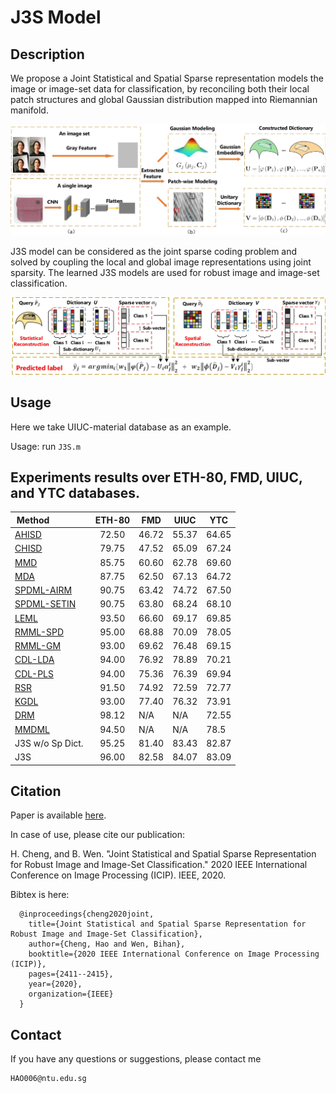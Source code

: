 # J3S Model

## Description

We propose a Joint Statistical and Spatial Sparse representation models the image or image-set data for classification, by reconciling both their local patch structures and global Gaussian distribution mapped into Riemannian manifold.

![image](https://github.com/chengcv/J3S/blob/main/framework.jpg)

J3S model can be considered as the joint sparse coding problem and solved by coupling the local and global image representations using joint sparsity.
The learned J3S models are used for robust image and image-set classification.

![image](https://github.com/chengcv/J3S/blob/main/classification.jpg)

## Usage

Here we take UIUC-material database as an example.

Usage: run `J3S.m`


## Experiments results over ETH-80, FMD, UIUC, and YTC databases.

| Method         &nbsp;&nbsp;&nbsp;&nbsp;&nbsp;&nbsp;&nbsp;&nbsp;&nbsp;&nbsp;&nbsp;&nbsp;&nbsp;&nbsp; | ETH-80  |  FMD  | UIUC | YTC  |
|---------------------|-----------|-----------|-----------|-----------|
| [AHISD](https://hal.archives-ouvertes.fr/hal-00564979/file/Cevikalp-cvpr10.pdf) &nbsp;&nbsp;&nbsp;&nbsp;&nbsp;&nbsp;&nbsp;&nbsp;&nbsp;&nbsp;&nbsp;&nbsp;&nbsp;&nbsp;&nbsp;&nbsp; | &nbsp;&nbsp;72.50&nbsp;&nbsp;     | 46.72 | 55.37 | 64.65 |
| [CHISD](https://hal.archives-ouvertes.fr/hal-00564979/file/Cevikalp-cvpr10.pdf) &nbsp;&nbsp;&nbsp;&nbsp;&nbsp;&nbsp;&nbsp;&nbsp;&nbsp;&nbsp;&nbsp;&nbsp;&nbsp;&nbsp;&nbsp;&nbsp; | &nbsp;&nbsp;79.75&nbsp;&nbsp;  | 47.52 | 65.09 | 67.24 |
| [MMD](https://vipl.ict.ac.cn/homepage/rpwang/publications/Manifold-Manifold%20Distance%20with%20Application%20to%20Face%20Recognition%20based%20on%20Image%20Set_CVPR2008.pdf) &nbsp;&nbsp;&nbsp;&nbsp;&nbsp;&nbsp;&nbsp;&nbsp;&nbsp;&nbsp;&nbsp;&nbsp;&nbsp;&nbsp;&nbsp;&nbsp;&nbsp;&nbsp;&nbsp;| &nbsp;&nbsp;85.75&nbsp;&nbsp;  | 60.60 | 62.78 | 69.60 |
| [MDA](http://www.jdl.ac.cn/doc/2009/Manifold%20Discriminant%20Analysis.pdf) &nbsp;&nbsp;&nbsp;&nbsp;&nbsp;&nbsp;&nbsp;&nbsp;&nbsp;&nbsp;&nbsp;&nbsp;&nbsp;&nbsp;&nbsp;&nbsp;&nbsp;&nbsp;&nbsp;&nbsp;| &nbsp;&nbsp;87.75&nbsp;&nbsp;  | 62.50 | 67.13 | 64.72 |
| [SPDML-AIRM](https://link.springer.com/content/pdf/10.1007/978-3-319-10605-2_2.pdf) &nbsp;&nbsp;&nbsp;&nbsp; | &nbsp;&nbsp;90.75&nbsp;&nbsp;  | 63.42 | 74.72 | 67.50 |
| [SPDML-SETIN](https://link.springer.com/content/pdf/10.1007/978-3-319-10605-2_2.pdf) &nbsp;&nbsp;&nbsp; | &nbsp;&nbsp;90.75&nbsp;&nbsp;  | 63.80 | 68.24 | 68.10 |
| [LEML](http://proceedings.mlr.press/v37/huanga15.pdf) &nbsp;&nbsp;&nbsp;&nbsp;&nbsp;&nbsp;&nbsp;&nbsp;&nbsp;&nbsp;&nbsp;&nbsp;&nbsp;&nbsp;&nbsp;&nbsp;&nbsp;&nbsp; | &nbsp;&nbsp;93.50&nbsp;&nbsp;  | 66.60 | 69.17 | 69.85 |
| [RMML-SPD](https://www.ijcai.org/Proceedings/2018/0449.pdf) &nbsp;&nbsp;&nbsp;&nbsp;&nbsp;&nbsp;&nbsp;&nbsp;| &nbsp;&nbsp;95.00&nbsp;&nbsp;  | 68.88 | 70.09 | 78.05 |
| [RMML-GM](https://www.ijcai.org/Proceedings/2018/0449.pdf) &nbsp;&nbsp;&nbsp;&nbsp;&nbsp;&nbsp;&nbsp;&nbsp;&nbsp;| &nbsp;&nbsp;93.00&nbsp;&nbsp; | 69.62 | 76.48 | 69.15 |
| [CDL-LDA](https://vipl.ict.ac.cn/homepage/rpwang/publications/Covariance%20Discriminative%20Learning_A%20Natural%20and%20Efficient%20Approach%20to_CVPR2012.pdf) &nbsp;&nbsp;&nbsp;&nbsp;&nbsp;&nbsp;&nbsp;&nbsp;&nbsp;&nbsp;&nbsp;&nbsp;| &nbsp;&nbsp;94.00&nbsp;&nbsp;  | 76.92 | 78.89 | 70.21 |
| [CDL-PLS](https://vipl.ict.ac.cn/homepage/rpwang/publications/Covariance%20Discriminative%20Learning_A%20Natural%20and%20Efficient%20Approach%20to_CVPR2012.pdf) &nbsp;&nbsp;&nbsp;&nbsp;&nbsp;&nbsp;&nbsp;&nbsp;&nbsp;&nbsp;&nbsp;&nbsp;&nbsp;| &nbsp;&nbsp;94.00&nbsp;&nbsp;  | 75.36 | 76.39 | 69.94 |
| [RSR](https://link.springer.com/content/pdf/10.1007/978-3-642-33709-3_16.pdf) &nbsp;&nbsp;&nbsp;&nbsp;&nbsp;&nbsp;&nbsp;&nbsp;&nbsp;&nbsp;&nbsp;&nbsp;&nbsp;&nbsp;&nbsp;&nbsp;&nbsp;&nbsp;&nbsp;&nbsp;&nbsp;| &nbsp;&nbsp;91.50&nbsp;&nbsp; | 74.92 | 72.59| 72.77 |
| [KGDL](https://openaccess.thecvf.com/content_iccv_2013/papers/Harandi_Dictionary_Learning_and_2013_ICCV_paper.pdf) &nbsp;&nbsp;&nbsp;&nbsp;&nbsp;&nbsp;&nbsp;&nbsp;&nbsp;&nbsp;&nbsp;&nbsp;&nbsp;&nbsp;&nbsp;&nbsp;&nbsp;&nbsp;| &nbsp;&nbsp;93.00&nbsp;&nbsp;  | 77.40 | 76.32 | 73.91 |
| [DRM](https://www.researchgate.net/profile/Munawar-Hayat/publication/273392204_Deep_Reconstruction_Models_for_Image_Set_Classification/links/554af7120cf29752ee7c3657/Deep-Reconstruction-Models-for-Image-Set-Classification.pdf) &nbsp;&nbsp;&nbsp;&nbsp;&nbsp;&nbsp;&nbsp;&nbsp;&nbsp;&nbsp;&nbsp;&nbsp;&nbsp;&nbsp;&nbsp;&nbsp;&nbsp;&nbsp;&nbsp;| &nbsp;&nbsp;98.12&nbsp;&nbsp;  | N/A | N/A | 72.55 |
| [MMDML](https://openaccess.thecvf.com/content_cvpr_2015/papers/Lu_Multi-Manifold_Deep_Metric_2015_CVPR_paper.pdf) &nbsp;&nbsp;&nbsp;&nbsp;&nbsp;&nbsp;&nbsp;&nbsp;&nbsp;&nbsp;&nbsp;&nbsp;| &nbsp;&nbsp;94.50&nbsp;&nbsp;  | N/A | N/A | 78.5 |
| J3S w/o Sp Dict. | &nbsp;&nbsp;95.25&nbsp;&nbsp;  | 81.40 | 83.43 | 82.87 |
| J3S &nbsp;&nbsp;&nbsp;&nbsp;&nbsp;&nbsp;&nbsp;&nbsp;&nbsp;&nbsp;&nbsp;&nbsp;&nbsp;&nbsp;&nbsp;&nbsp;&nbsp;&nbsp;&nbsp;&nbsp;&nbsp;&nbsp;| &nbsp;&nbsp;96.00&nbsp;&nbsp;  | 82.58 | 84.07 | 83.09 |


## Citation

Paper is available [here](https://ieeexplore.ieee.org/abstract/document/9191248).

In case of use, please cite our publication:

H. Cheng, and B. Wen. "Joint Statistical and Spatial Sparse Representation for Robust Image and Image-Set Classification." 2020 IEEE International Conference on Image Processing (ICIP). IEEE, 2020.

Bibtex is here:

      @inproceedings{cheng2020joint,
        title={Joint Statistical and Spatial Sparse Representation for Robust Image and Image-Set Classification},
        author={Cheng, Hao and Wen, Bihan},
        booktitle={2020 IEEE International Conference on Image Processing (ICIP)},
        pages={2411--2415},
        year={2020},
        organization={IEEE}
      }

## Contact

If you have any questions or suggestions, please contact me

    HAO006@ntu.edu.sg
